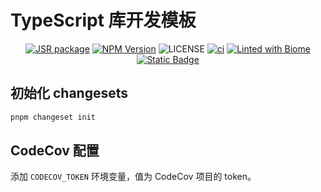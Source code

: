 # TypeScript 库开发模板

<p align="center">
<a href="https://jsr.io/jsr-release"><img src="https://jsr.io/badges/jsr-release" alt="JSR package" /></a>
<a href="https://www.npmjs.com/jsr-release" target="_blank"><img src="https://img.shields.io/npm/v/jsr-release" alt="NPM Version" /></a>
<img alt="LICENSE" src="https://img.shields.io/github/license/tsingshaner/typescript-lib">
<a href="https://github.com/tsingshaner/jsr-release/actions/workflows/ci.yml"><img src="https://github.com/tsingshaner/jsr-release/actions/workflows/ci.yml/badge.svg" alt="ci" /></a>
<a href="https://biomejs.dev"><img alt="Linted with Biome" src="https://img.shields.io/badge/Linted_with-Biome-60a5fa?style=flat&logo=biome"></a>
<a href="https://biomejs.dev" target="_blank"><img alt="Static Badge" src="https://img.shields.io/badge/Formatted_with-Biome-60a5fa?style=flat&logo=biome"></a>
</p>

## 初始化 changesets

```bash
pnpm changeset init
```

## CodeCov 配置

添加 `CODECOV_TOKEN` 环境变量，值为 CodeCov 项目的 token。
